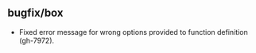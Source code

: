 ## bugfix/box

* Fixed error message for wrong options provided to function definition
  (gh-7972).
